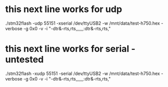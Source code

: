 # this next line works for udp
./stm32flash -udp 55151 -xserial /dev/ttyUSB2 -w /mnt/data/test-h750.hex -verbose -g 0x0 -v -i "-dtr&-rts,rts,,,,,,:dtr&-rts,rts,"
# this next line works for serial - untested
./stm32flash -xudp 55151 -serial /dev/ttyUSB2 -w /mnt/data/test-h750.hex -verbose -g 0x0 -v -i "-dtr&-rts,rts,,,,,,:dtr&-rts,rts,"
